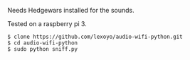 

Needs Hedgewars installed for the sounds.

Tested on a raspberry pi 3.

```
$ clone https://github.com/lexoyo/audio-wifi-python.git
$ cd audio-wifi-python
$ sudo python sniff.py
```

